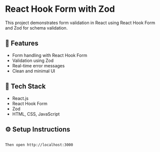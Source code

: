 
# React Hook Form with Zod

This project demonstrates form validation in React using React Hook Form and Zod for schema validation.

## 🚀 Features
- Form handling with React Hook Form
- Validation using Zod
- Real-time error messages
- Clean and minimal UI

## 🧩 Tech Stack
- React.js
- React Hook Form
- Zod
- HTML, CSS, JavaScript

## ⚙️ Setup Instructions
```bash

Then open http://localhost:3000
 
